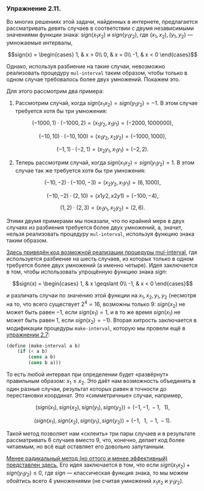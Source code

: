 ### Упражнение 2.11.
Во многих решениях этой задачи, найденных в интернете, предлагается рассматривать девять случаев в соответствии с двумя независимыми значениями функции знака: $sign(x_1 x_2)$ и $sign(y_1 y_2)$, где $(x_1, x_2), (y_1, y_2)$ &mdash; умножаемые интервалы, 
```math
sign(x) = 
    \begin{cases}
        1, & x > 0\\
        0, & x = 0\\
        -1, & x < 0
    \end{cases}
```
Однако, используя разбиение на такие случаи, невозможно реализовать процедуру $\texttt{mul-interval}$ таким образом, чтобы только в одном случае требовалось более двух умножений. Покажем это.

Для этого рассмотрим два примера:

1. Рассмотрим случай, когда $sign(x_1 x_2) = sign(y_1 y_2) = -1$. В этом случае требуется хотя бы три умножения:
```math
(-1000, 1) \cdot (-1000, 2) = (x_1 y_2, \, x_1 y_1) = (-2000, 1000000),
```
```math
(-10, 10) \cdot (-10, 100) =  (x_1 y_2, \, x_2 y_2) = (-1000, 1000),
```
```math
(-1, 1) \cdot (-2, 1) = (x_2 y_1,\, x_1 y_1) = (-2, 2).
```

2. Теперь рассмотрим случай, когда $sign(x_1 x_2) = {sign(y_1 y_2)} = 1$. В этом случае так же требуется хотя бы три умножения:
```math
(-10, -2) \cdot (-100, -3) = (x_2 y_2,\, x_1 y_1) = (6, 1000),
```
```math
(-10, -2) \cdot (2, 10) = (x1 y2,\, x2 y1) = (-100, -4),
```
```math
(1, 2) \cdot (2, 3) = (x_1 y_1, x_2 y_2) = (2, 6).
```

Этими двумя примерами мы показали, что по крайней мере в двух случаях из разбиения требуется более двух умножений, а, значит, нельзя реализовать процедуру $\texttt{mul-interval}$, используя функцию знака таким образом.

[Здесь приведён код возможной реализации процедуры mul-interval](/src/chapter2/11.rkt), где используется разбиение на шесть случаев, из которых только в одном требуется более двух умножений (а именно четыре). Идея заключается в том, чтобы использовать упрощённую функцию знака $sign$:
```math
sign(x) = 
    \begin{cases}
        1, & x \geqslant 0\\
        -1, & x < 0
    \end{cases}
```
и различать случаи по значению этой функции на $x_1, x_2, y_1, y_2$ (несмотря на то, что всего существует $2^4 = 16$, возможны только $9$: $sign(x_2)$ не может быть равен $-1$, если $sign(x_1) = 1$, и в то же время $sign(x_1)$ не может быть равен $1$, если $sign(x_2) = -1$). Вторая хитрость заключается в модификации процедуры $\texttt{make-interval}$, которую мы провели ещё в [упражнении 2.7](/2.1/2.07.rkt):
```scheme
(define (make-interval a b) 
    (if (< a b)
        (cons a b)
        (cons b a)))
```
То есть любой интервал при определении будет «развёрнут» правильным образом: $x_1 \leqslant x_2$. Это даёт нам возможность объединять в один разные случаи, результат которых равен в точности до перестановки координат. Это «симметричные» случаи, например, 
```math
\left( sign(x_1), sign(x_2), sign(y_1), sign(y_2) \right) = (-1, -1,\, -1,\;\;\, 1),
```
```math
\left( sign(x_1), sign(x_2), sign(y_1), sign(y_2) \right) = (-1,\;\;\, 1,\, -1,\, -1).
```
Такой метод позволяет нам «склеить» три пары случаев и в результате рассматривать $6$ случаев вместо $9$, что, конечно, делает код более читаемым, но всё ещё оставляет его довольно запутанным.

[Менее радикальный метод (но оттого и менее эффективный) представлен здесь.](/src/chapter2/11-modest.rkt) Его идея заключается в том, что если $sign(x_1x_2) + sign(y_1y_2) \leqslant 0$, где $sign$ &mdash; классическая функция знака, то мы можем обойтись всего $4$ умножениями (не считая умножений $x_1x_2$ и $y_1y_2$).
